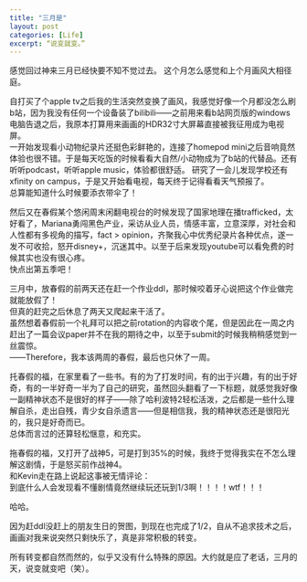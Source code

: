 ```yaml
---
title: "三月是"
layout: post
categories: [Life]
excerpt: “说变就变。”
---
```


感觉回过神来三月已经快要不知不觉过去。 这个月怎么感觉和上个月画风大相径庭。

自打买了个apple tv之后我的生活突然变换了画风，我感觉好像一个月都没怎么刷b站，因为我没有任何一个设备装了bilibili——之前用来看b站网页版的windows电脑告退之后，我原本打算用来画画的HDR32寸大屏幕直接被我征用成为电视屏。   
一开始发现看小动物纪录片还挺色彩鲜艳的，连接了homepod mini之后音响竟然体验也很不错。于是每天吃饭的时候看看大自然/小动物成为了b站的代替品。还有听听podcast，听听apple music，体验都很舒适。
研究了一会儿发现学校还有xfinity on campus，于是又开始看电视，每天终于记得看看天气预报了。  
总算能知道什么时候要添衣带伞了！    
  
然后又在春假某个悠闲周末闲翻电视台的时候发现了国家地理在播trafficked，太好看了，Mariana勇闯黑色产业，采访从业人员，情感丰富，立意深厚，对社会和人性都有多视角的描写，fact \> opinion，齐聚我心中优秀纪录片各种优点，遂一发不可收拾，怒开disney+，沉迷其中。以至于后来发现youtube可以看免费的时候其实也没有很心疼。  
快点出第五季吧！  
  
三月中，放春假的前两天还在赶一个作业ddl，那时候咬着牙心说把这个作业做完就能放假了！    
但真的赶完之后休息了两天又爬起来干活了。    
虽然想着春假前一个礼拜可以把之前rotation的内容收个尾，但是因此在一周之内赶出了一篇会议paper并不在我的期待之中，以至于submit的时候我稍稍感觉到一丝震惊。  
——Therefore，我本该两周的春假，最后也只休了一周。   

托春假的福，在家里看了一些书。有的为了打发时间，有的出于兴趣，有的出于好奇，有的一半好奇一半为了自己的研究，虽然回头翻看了一下标题，就感觉我好像一副精神状态不是很好的样子——除了哈利波特2轻松活泼，之后都是一些什么理解自杀，走出自残，青少女自杀遗言——但是相信我，我的精神状态还是很阳光的，我只是好奇而已。  
总体而言过的还算轻松惬意，和充实。  

拖春假的福，又打开了战神5，可是打到35%的时候，我终于觉得我实在不怎么理解这剧情，于是怒买前作战神4。  
和Kevin走在路上说起这事被无情评论：  
到底什么人会发现看不懂剧情竟然继续玩还玩到1/3啊！！！！wtf！！！  

哈哈。  

因为赶ddl没赶上的朋友生日的贺图，到现在也完成了1/2，自从不追求技术之后，画画对我来说突然只剩快乐了，真是非常积极的转变。  

所有转变都自然而然的，似乎又没有什么特殊的原因。大约就是应了老话，三月的天，说变就变吧（笑）。  